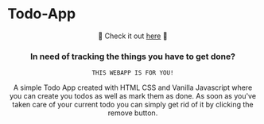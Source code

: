 # Todo-App

<div align="center">

📄 Check it out [here](https://witordev.github.io/Todo-App/) 📃

### In need of tracking the things you have to get done?

``THIS WEBAPP IS FOR YOU!``

A simple Todo App created with HTML CSS and Vanilla Javascript where you can create you todos as well as mark them as done. As soon as you've taken care of your current todo you can simply get rid of it by clicking the remove button.



</div>

